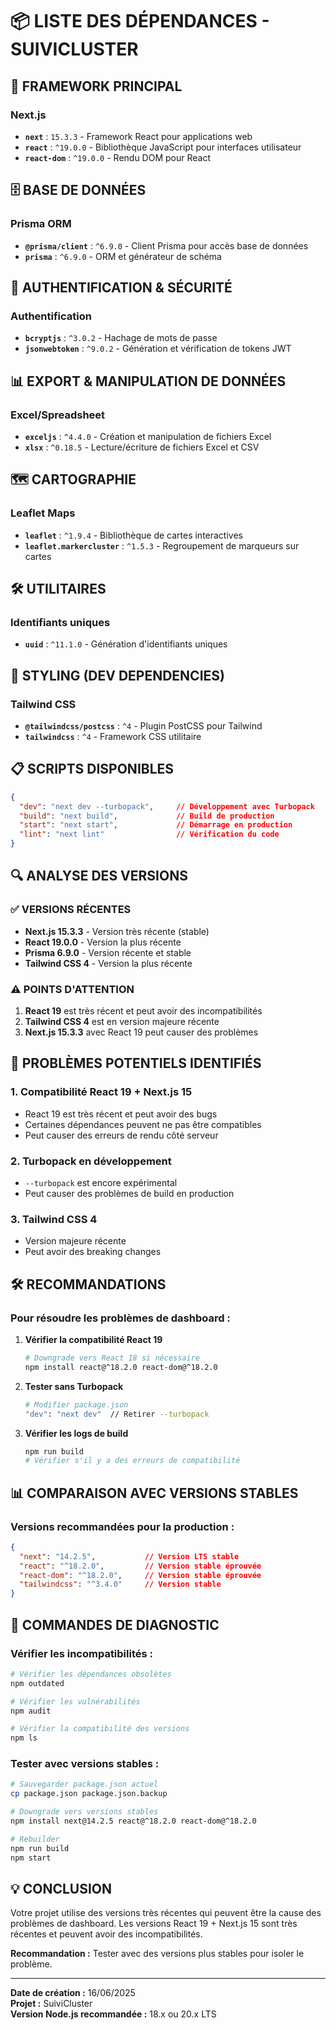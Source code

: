 # 📦 LISTE DES DÉPENDANCES - SUIVICLUSTER

## 🚀 FRAMEWORK PRINCIPAL

### Next.js
- **`next`** : `15.3.3` - Framework React pour applications web
- **`react`** : `^19.0.0` - Bibliothèque JavaScript pour interfaces utilisateur
- **`react-dom`** : `^19.0.0` - Rendu DOM pour React

## 🗄️ BASE DE DONNÉES

### Prisma ORM
- **`@prisma/client`** : `^6.9.0` - Client Prisma pour accès base de données
- **`prisma`** : `^6.9.0` - ORM et générateur de schéma

## 🔐 AUTHENTIFICATION & SÉCURITÉ

### Authentification
- **`bcryptjs`** : `^3.0.2` - Hachage de mots de passe
- **`jsonwebtoken`** : `^9.0.2` - Génération et vérification de tokens JWT

## 📊 EXPORT & MANIPULATION DE DONNÉES

### Excel/Spreadsheet
- **`exceljs`** : `^4.4.0` - Création et manipulation de fichiers Excel
- **`xlsx`** : `^0.18.5` - Lecture/écriture de fichiers Excel et CSV

## 🗺️ CARTOGRAPHIE

### Leaflet Maps
- **`leaflet`** : `^1.9.4` - Bibliothèque de cartes interactives
- **`leaflet.markercluster`** : `^1.5.3` - Regroupement de marqueurs sur cartes

## 🛠️ UTILITAIRES

### Identifiants uniques
- **`uuid`** : `^11.1.0` - Génération d'identifiants uniques

## 🎨 STYLING (DEV DEPENDENCIES)

### Tailwind CSS
- **`@tailwindcss/postcss`** : `^4` - Plugin PostCSS pour Tailwind
- **`tailwindcss`** : `^4` - Framework CSS utilitaire

## 📋 SCRIPTS DISPONIBLES

```json
{
  "dev": "next dev --turbopack",     // Développement avec Turbopack
  "build": "next build",             // Build de production
  "start": "next start",             // Démarrage en production
  "lint": "next lint"                // Vérification du code
}
```

## 🔍 ANALYSE DES VERSIONS

### ✅ VERSIONS RÉCENTES
- **Next.js 15.3.3** - Version très récente (stable)
- **React 19.0.0** - Version la plus récente
- **Prisma 6.9.0** - Version récente et stable
- **Tailwind CSS 4** - Version la plus récente

### ⚠️ POINTS D'ATTENTION

1. **React 19** est très récent et peut avoir des incompatibilités
2. **Tailwind CSS 4** est en version majeure récente
3. **Next.js 15.3.3** avec React 19 peut causer des problèmes

## 🚨 PROBLÈMES POTENTIELS IDENTIFIÉS

### 1. **Compatibilité React 19 + Next.js 15**
- React 19 est très récent et peut avoir des bugs
- Certaines dépendances peuvent ne pas être compatibles
- Peut causer des erreurs de rendu côté serveur

### 2. **Turbopack en développement**
- `--turbopack` est encore expérimental
- Peut causer des problèmes de build en production

### 3. **Tailwind CSS 4**
- Version majeure récente
- Peut avoir des breaking changes

## 🛠️ RECOMMANDATIONS

### Pour résoudre les problèmes de dashboard :

1. **Vérifier la compatibilité React 19**
   ```bash
   # Downgrade vers React 18 si nécessaire
   npm install react@^18.2.0 react-dom@^18.2.0
   ```

2. **Tester sans Turbopack**
   ```bash
   # Modifier package.json
   "dev": "next dev"  // Retirer --turbopack
   ```

3. **Vérifier les logs de build**
   ```bash
   npm run build
   # Vérifier s'il y a des erreurs de compatibilité
   ```

## 📊 COMPARAISON AVEC VERSIONS STABLES

### Versions recommandées pour la production :
```json
{
  "next": "14.2.5",           // Version LTS stable
  "react": "^18.2.0",         // Version stable éprouvée
  "react-dom": "^18.2.0",     // Version stable éprouvée
  "tailwindcss": "^3.4.0"     // Version stable
}
```

## 🔧 COMMANDES DE DIAGNOSTIC

### Vérifier les incompatibilités :
```bash
# Vérifier les dépendances obsolètes
npm outdated

# Vérifier les vulnérabilités
npm audit

# Vérifier la compatibilité des versions
npm ls
```

### Tester avec versions stables :
```bash
# Sauvegarder package.json actuel
cp package.json package.json.backup

# Downgrade vers versions stables
npm install next@14.2.5 react@^18.2.0 react-dom@^18.2.0

# Rebuilder
npm run build
npm start
```

## 💡 CONCLUSION

Votre projet utilise des versions très récentes qui peuvent être la cause des problèmes de dashboard. Les versions React 19 + Next.js 15 sont très récentes et peuvent avoir des incompatibilités.

**Recommandation :** Tester avec des versions plus stables pour isoler le problème.

---

**Date de création :** 16/06/2025  
**Projet :** SuiviCluster  
**Version Node.js recommandée :** 18.x ou 20.x LTS

